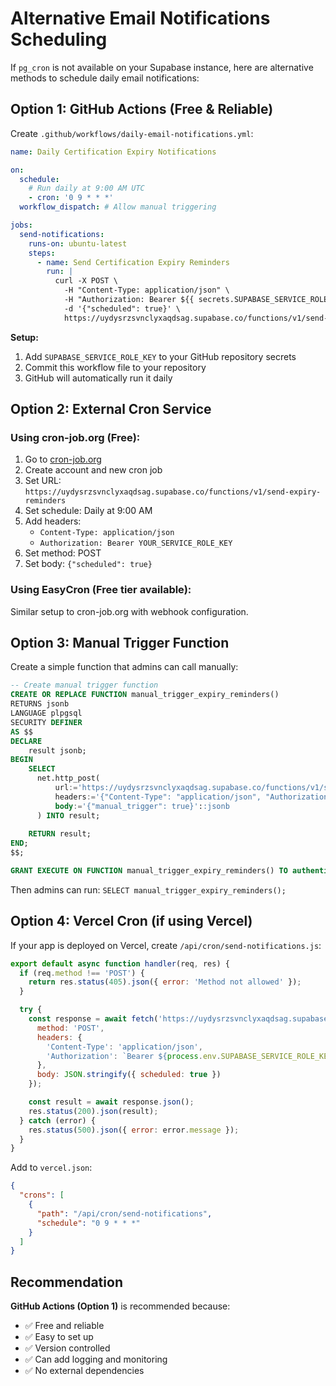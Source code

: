 # Alternative Email Notifications Scheduling

If `pg_cron` is not available on your Supabase instance, here are alternative methods to schedule daily email notifications:

## Option 1: GitHub Actions (Free & Reliable)

Create `.github/workflows/daily-email-notifications.yml`:

```yaml
name: Daily Certification Expiry Notifications

on:
  schedule:
    # Run daily at 9:00 AM UTC
    - cron: '0 9 * * *'
  workflow_dispatch: # Allow manual triggering

jobs:
  send-notifications:
    runs-on: ubuntu-latest
    steps:
      - name: Send Certification Expiry Reminders
        run: |
          curl -X POST \
            -H "Content-Type: application/json" \
            -H "Authorization: Bearer ${{ secrets.SUPABASE_SERVICE_ROLE_KEY }}" \
            -d '{"scheduled": true}' \
            https://uydysrzsvnclyxaqdsag.supabase.co/functions/v1/send-expiry-reminders
```

**Setup:**
1. Add `SUPABASE_SERVICE_ROLE_KEY` to your GitHub repository secrets
2. Commit this workflow file to your repository
3. GitHub will automatically run it daily

## Option 2: External Cron Service

### Using cron-job.org (Free):
1. Go to [cron-job.org](https://cron-job.org)
2. Create account and new cron job
3. Set URL: `https://uydysrzsvnclyxaqdsag.supabase.co/functions/v1/send-expiry-reminders`
4. Set schedule: Daily at 9:00 AM
5. Add headers:
   - `Content-Type: application/json`
   - `Authorization: Bearer YOUR_SERVICE_ROLE_KEY`
6. Set method: POST
7. Set body: `{"scheduled": true}`

### Using EasyCron (Free tier available):
Similar setup to cron-job.org with webhook configuration.

## Option 3: Manual Trigger Function

Create a simple function that admins can call manually:

```sql
-- Create manual trigger function
CREATE OR REPLACE FUNCTION manual_trigger_expiry_reminders()
RETURNS jsonb
LANGUAGE plpgsql
SECURITY DEFINER
AS $$
DECLARE
    result jsonb;
BEGIN
    SELECT
      net.http_post(
          url:='https://uydysrzsvnclyxaqdsag.supabase.co/functions/v1/send-expiry-reminders',
          headers:='{"Content-Type": "application/json", "Authorization": "Bearer ' || current_setting('app.service_role_key') || '"}'::jsonb,
          body:='{"manual_trigger": true}'::jsonb
      ) INTO result;
    
    RETURN result;
END;
$$;

GRANT EXECUTE ON FUNCTION manual_trigger_expiry_reminders() TO authenticated;
```

Then admins can run: `SELECT manual_trigger_expiry_reminders();`

## Option 4: Vercel Cron (if using Vercel)

If your app is deployed on Vercel, create `/api/cron/send-notifications.js`:

```javascript
export default async function handler(req, res) {
  if (req.method !== 'POST') {
    return res.status(405).json({ error: 'Method not allowed' });
  }

  try {
    const response = await fetch('https://uydysrzsvnclyxaqdsag.supabase.co/functions/v1/send-expiry-reminders', {
      method: 'POST',
      headers: {
        'Content-Type': 'application/json',
        'Authorization': `Bearer ${process.env.SUPABASE_SERVICE_ROLE_KEY}`
      },
      body: JSON.stringify({ scheduled: true })
    });

    const result = await response.json();
    res.status(200).json(result);
  } catch (error) {
    res.status(500).json({ error: error.message });
  }
}
```

Add to `vercel.json`:
```json
{
  "crons": [
    {
      "path": "/api/cron/send-notifications",
      "schedule": "0 9 * * *"
    }
  ]
}
```

## Recommendation

**GitHub Actions (Option 1)** is recommended because:
- ✅ Free and reliable
- ✅ Easy to set up
- ✅ Version controlled
- ✅ Can add logging and monitoring
- ✅ No external dependencies

